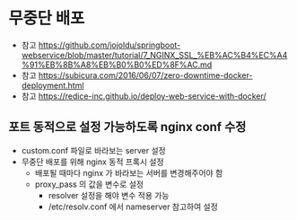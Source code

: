 # 무중단 배포

- 참고 https://github.com/jojoldu/springboot-webservice/blob/master/tutorial/7_NGINX_SSL_%EB%AC%B4%EC%A4%91%EB%8B%A8%EB%B0%B0%ED%8F%AC.md
- 참고 https://subicura.com/2016/06/07/zero-downtime-docker-deployment.html
- 참고 https://redice-inc.github.io/deploy-web-service-with-docker/

## 포트 동적으로 설정 가능하도록 nginx conf 수정
- custom.conf 파일로 바라보는 server 설정
- 무중단 배포를 위해 nginx 동적 프록시 설정
  - 배포될 때마다 nginx 가 바라보는 서버를 변경해주어야 함
  - proxy_pass 의 값을 변수로 설정
    - resolver 설정을 해야 변수 적용 가능
    - /etc/resolv.conf 에서 nameserver 참고하여 설정